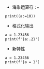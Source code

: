 + 海象运算符 `:=`
```
print((a:=10))
```

+ 格式化输出
```
a = 1.23456
print(f'{a:.2}')
```

+ 新特性
```
a = 1.23456
print(f'{a = }')
```